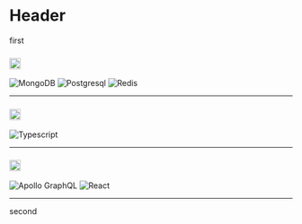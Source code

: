 # Header

first

<!--START_SECTION:learn-->
<h3><img height="20px" src="https://img.shields.io/badge/Database-979a9b"/></h3>
<span><img src="https://img.shields.io/badge/-MongoDB-green?style=flat-square&amp;logo=MongoDB" alt="MongoDB"/></span>
<span><img src="https://img.shields.io/badge/-Postgresql-blue?style=flat-square&amp;logo=Postgresql" alt="Postgresql"/></span>
<span><img src="https://img.shields.io/badge/-Redis-red?style=flat-square&amp;logo=Redis" alt="Redis"/></span>
<hr>
<h3><img height="20px" src="https://img.shields.io/badge/Language-467870"/></h3>
<span><img src="https://img.shields.io/badge/-Typescript-007acc?style=flat-square&amp;logo=Typescript" alt="Typescript"/></span>
<hr>
<h3><img height="20px" src="https://img.shields.io/badge/Library-505558"/></h3>
<span><img src="https://img.shields.io/badge/-Apollo%20GraphQL-purple?style=flat-square&amp;logo=Apollo%20GraphQL" alt="Apollo GraphQL"/></span>
<span><img src="https://img.shields.io/badge/-React-blue?style=flat-square&amp;logo=React" alt="React"/></span>
<hr>
<!--END_SECTION:learn-->

second
